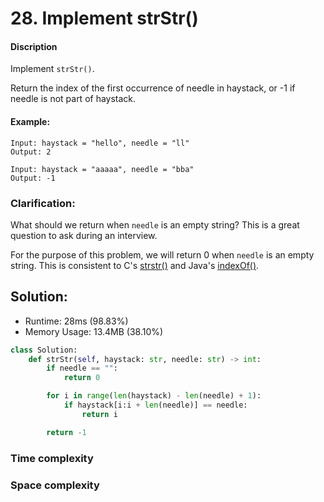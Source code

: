 # 28. Implement strStr()

#### Discription

Implement `strStr()`.

Return the index of the first occurrence of needle in haystack, or -1 if needle is not part of haystack.

#### Example:

```
Input: haystack = "hello", needle = "ll"
Output: 2

Input: haystack = "aaaaa", needle = "bba"
Output: -1
```

### Clarification:

What should we return when `needle` is an empty string? This is a great question to ask during an interview.

For the purpose of this problem, we will return 0 when `needle` is an empty string. This is consistent to C's [strstr()](http://www.cplusplus.com/reference/cstring/strstr/) and Java's [indexOf()](https://docs.oracle.com/javase/7/docs/api/java/lang/String.html#indexOf(java.lang.String)).

## Solution:

- Runtime: 28ms (98.83%)
- Memory Usage: 13.4MB (38.10%)

```python
class Solution:
    def strStr(self, haystack: str, needle: str) -> int:
        if needle == "":
            return 0

        for i in range(len(haystack) - len(needle) + 1):
            if haystack[i:i + len(needle)] == needle:
                return i

        return -1
```

### Time complexity

### Space complexity
